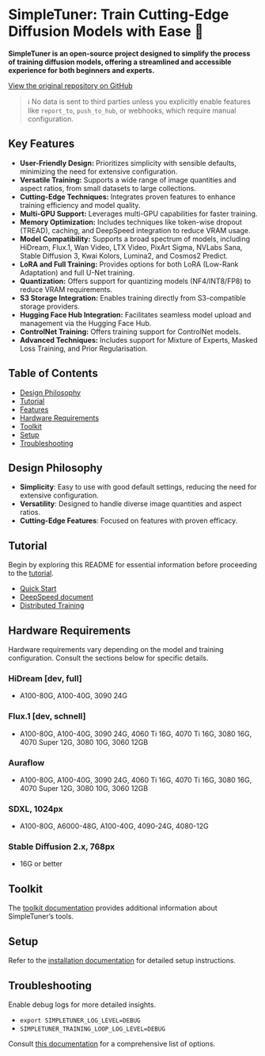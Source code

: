 # SimpleTuner: Train Cutting-Edge Diffusion Models with Ease 🚀

**SimpleTuner is an open-source project designed to simplify the process of training diffusion models, offering a streamlined and accessible experience for both beginners and experts.**

[View the original repository on GitHub](https://github.com/bghira/SimpleTuner)

> ℹ️ No data is sent to third parties unless you explicitly enable features like `report_to`, `push_to_hub`, or webhooks, which require manual configuration.

## Key Features

*   **User-Friendly Design:** Prioritizes simplicity with sensible defaults, minimizing the need for extensive configuration.
*   **Versatile Training:** Supports a wide range of image quantities and aspect ratios, from small datasets to large collections.
*   **Cutting-Edge Techniques:** Integrates proven features to enhance training efficiency and model quality.
*   **Multi-GPU Support:** Leverages multi-GPU capabilities for faster training.
*   **Memory Optimization:** Includes techniques like token-wise dropout (TREAD), caching, and DeepSpeed integration to reduce VRAM usage.
*   **Model Compatibility:** Supports a broad spectrum of models, including HiDream, Flux.1, Wan Video, LTX Video, PixArt Sigma, NVLabs Sana, Stable Diffusion 3, Kwai Kolors, Lumina2, and Cosmos2 Predict.
*   **LoRA and Full Training:** Provides options for both LoRA (Low-Rank Adaptation) and full U-Net training.
*   **Quantization:** Offers support for quantizing models (NF4/INT8/FP8) to reduce VRAM requirements.
*   **S3 Storage Integration:** Enables training directly from S3-compatible storage providers.
*   **Hugging Face Hub Integration:** Facilitates seamless model upload and management via the Hugging Face Hub.
*   **ControlNet Training:** Offers training support for ControlNet models.
*   **Advanced Techniques:** Includes support for Mixture of Experts, Masked Loss Training, and Prior Regularisation.

## Table of Contents

*   [Design Philosophy](#design-philosophy)
*   [Tutorial](#tutorial)
*   [Features](#features)
*   [Hardware Requirements](#hardware-requirements)
*   [Toolkit](#toolkit)
*   [Setup](#setup)
*   [Troubleshooting](#troubleshooting)

## Design Philosophy

*   **Simplicity**: Easy to use with good default settings, reducing the need for extensive configuration.
*   **Versatility**: Designed to handle diverse image quantities and aspect ratios.
*   **Cutting-Edge Features**: Focused on features with proven efficacy.

## Tutorial

Begin by exploring this README for essential information before proceeding to the [tutorial](/TUTORIAL.md).

*   [Quick Start](/documentation/QUICKSTART.md)
*   [DeepSpeed document](/documentation/DEEPSPEED.md)
*   [Distributed Training](/documentation/DISTRIBUTED.md)

## Hardware Requirements

Hardware requirements vary depending on the model and training configuration. Consult the sections below for specific details.

### HiDream [dev, full]
*   A100-80G, A100-40G, 3090 24G

### Flux.1 [dev, schnell]
*   A100-80G, A100-40G, 3090 24G, 4060 Ti 16G, 4070 Ti 16G, 3080 16G, 4070 Super 12G, 3080 10G, 3060 12GB

### Auraflow
*   A100-80G, A100-40G, 3090 24G, 4060 Ti 16G, 4070 Ti 16G, 3080 16G, 4070 Super 12G, 3080 10G, 3060 12GB

### SDXL, 1024px
*   A100-80G, A6000-48G, A100-40G, 4090-24G, 4080-12G

### Stable Diffusion 2.x, 768px
*   16G or better

## Toolkit

The [toolkit documentation](/toolkit/README.md) provides additional information about SimpleTuner’s tools.

## Setup

Refer to the [installation documentation](/INSTALL.md) for detailed setup instructions.

## Troubleshooting

Enable debug logs for more detailed insights.
*   `export SIMPLETUNER_LOG_LEVEL=DEBUG`
*   `SIMPLETUNER_TRAINING_LOOP_LOG_LEVEL=DEBUG`

Consult [this documentation](/OPTIONS.md) for a comprehensive list of options.